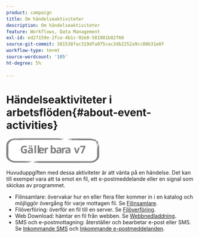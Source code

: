 ```yaml
---
product: campaign
title: Om händelseaktiviteter
description: Om händelseaktiviteter
feature: Workflows, Data Management
exl-id: ed27159e-2fce-4b1c-92e8-581901b82f60
source-git-commit: 381538fac319dfa075cac3db2252a9cc80b31e0f
workflow-type: tm+mt
source-wordcount: '105'
ht-degree: 5%

---
```


# Händelseaktiviteter i arbetsflöden{#about-event-activities}

![](../../assets/v7-only.svg)

Huvuduppgiften med dessa aktiviteter är att vänta på en händelse. Det kan till exempel vara att ta emot en fil, ett e-postmeddelande eller en signal som skickas av programmet.

* Filinsamlare: övervakar hur en eller flera filer kommer in i en katalog och möjliggör övergång för varje mottagen fil. Se [Filinsamlare](file-collector.md).
* Filöverföring: överför en fil till en server. Se [Filöverföring](file-transfer.md).
* Web Download: hämtar en fil från webben. Se [Webbnedladdning](web-download.md).
* SMS och e-postmottagning: återställer och bearbetar e-post eller SMS. Se [Inkommande SMS](inbound-sms.md) och [Inkommande e-postmeddelanden](inbound-emails.md).
